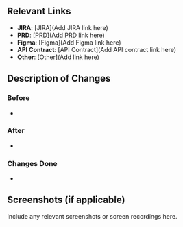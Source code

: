 ## Relevant Links

- **JIRA**: [JIRA](Add JIRA link here)
- **PRD**: [PRD](Add PRD link here)
- **Figma**: [Figma](Add Figma link here)
- **API Contract**: [API Contract](Add API contract link here)
- **Other**: [Other](Add link here)

## Description of Changes
<!-- Provide a summary of the changes made in this PR. Use bullet points or paragraph format. -->

### Before
<!-- Briefly describe the previous state or functionality. -->
- 

### After
<!-- Describe the state or functionality after the changes. -->
- 

### Changes Done
<!-- List or describe the specific changes made in this PR. -->
- 

## Screenshots (if applicable)

Include any relevant screenshots or screen recordings here.